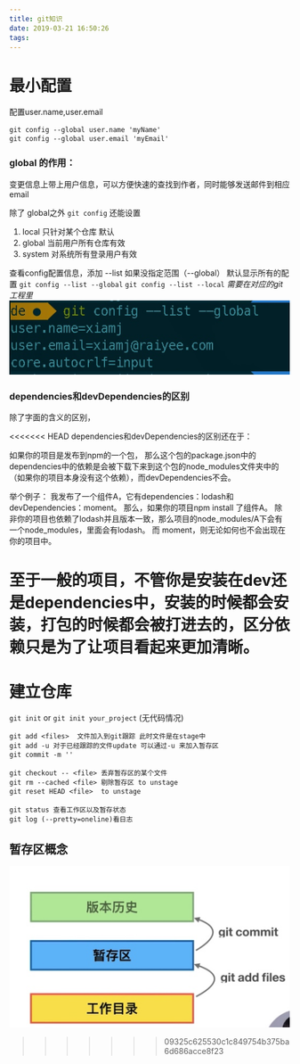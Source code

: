 ```yaml
---
title: git知识
date: 2019-03-21 16:50:26
tags:
---
```



# 最小配置
配置user.name,user.email

```
git config --global user.name 'myName'
git config --global user.email 'myEmail'
``` 
### global 的作用：
变更信息上带上用户信息，可以方便快速的查找到作者，同时能够发送邮件到相应email

除了 global之外 `git config` 还能设置
1. local  只针对某个仓库       默认
2. global 当前用户所有仓库有效
3. system 对系统所有登录用户有效

查看config配置信息，添加 --list 如果没指定范围（--global） 默认显示所有的配置
`git config --list --global`
`git config --list --local` _需要在对应的git工程里_
![](/media/15531595805175.jpg)

### dependencies和devDependencies的区别
除了字面的含义的区别，

<<<<<<< HEAD
dependencies和devDependencies的区别还在于：

如果你的项目是发布到npm的一个包，
那么这个包的package.json中的dependencies中的依赖是会被下载下来到这个包的node_modules文件夹中的（如果你的项目本身没有这个依赖），而devDependencies不会。

举个例子：
我发布了一个组件A，它有dependencies：lodash和devDependencies：moment。
那么，如果你的项目npm install 了组件A。
除非你的项目也依赖了lodash并且版本一致，那么项目的node_modules/A下会有一个node_modules，里面会有lodash。
而 moment，则无论如何也不会出现在你的项目中。

至于一般的项目，不管你是安装在dev还是dependencies中，安装的时候都会安装，打包的时候都会被打进去的，区分依赖只是为了让项目看起来更加清晰。
=======
# 建立仓库
`git init` or `git init your_project` (无代码情况)

```
git add <files>  文件加入到git跟踪 此时文件是在stage中
git add -u 对于已经跟踪的文件update 可以通过-u 来加入暂存区
git commit -m '' 

git checkout -- <file> 丢弃暂存区的某个文件
git rm --cached <file> 剔除暂存区 to unstage
git reset HEAD <file>  to unstage

git status 查看工作区以及暂存状态
git log (--pretty=oneline)看日志
```


## 暂存区概念

![暂存区](/media/15531607337438.jpg)


 
>>>>>>> 09325c625530c1c849754b375ba6d686acce8f23

